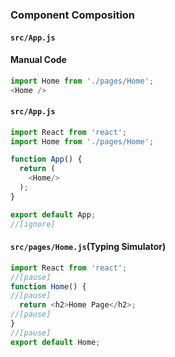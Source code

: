 ### Component Composition

#### `src/App.js`
#### Manual Code
```js
import Home from './pages/Home';
<Home />
```

#### `src/App.js`

```js
import React from 'react';
import Home from './pages/Home';

function App() {
  return (
    <Home/>
  );
}

export default App;
//[ignore] 
```


#### `src/pages/Home.js`(Typing Simulator)

```js
import React from 'react';
//[pause]
function Home() {
//[pause]
  return <h2>Home Page</h2>;
//[pause]
}
//[pause]
export default Home;
```

